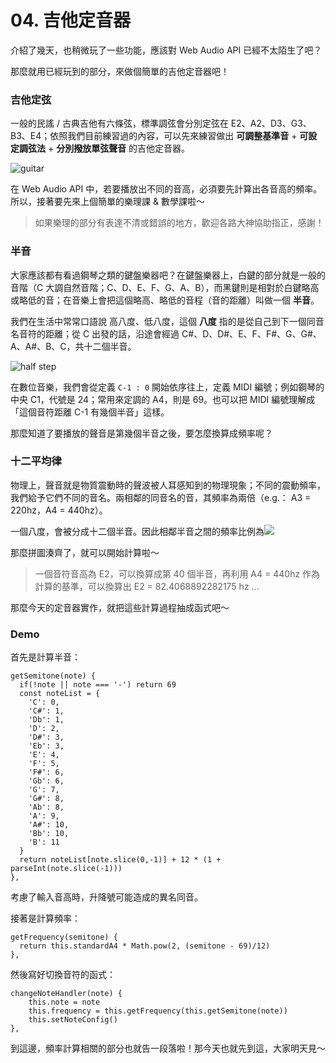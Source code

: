# 04. 吉他定音器

介紹了幾天，也稍微玩了一些功能，應該對 Web Audio API 已經不太陌生了吧？

那麼就用已經玩到的部分，來做個簡單的吉他定音器吧！


### 吉他定弦

一般的民謠 / 古典吉他有六條弦，標準調弦會分別定弦在 E2、A2、D3、G3、B3、E4；依照我們目前練習過的內容，可以先來練習做出 **可調整基準音** + **可設定調弦法** + **分別撥放單弦聲音** 的吉他定音器。

![guitar](https://i.imgur.com/tfUvYls.jpg)

在 Web Audio API 中，若要播放出不同的音高，必須要先計算出各音高的頻率。所以，接著要先來上個簡單的樂理課 & 數學課啦～

>如果樂理的部分有表達不清或錯誤的地方，歡迎各路大神協助指正，感謝！

### 半音

大家應該都有看過鋼琴之類的鍵盤樂器吧？在鍵盤樂器上，白鍵的部分就是一般的音階（C 大調自然音階；C、D、E、F、G、A、B），而黑鍵則是相對於白鍵略高或略低的音；在音樂上會把這個略高、略低的音程（音的距離）叫做一個 **半音**。

我們在生活中常常口語說 高八度、低八度，這個 **八度** 指的是從自己到下一個同音名音符的距離；從 C 出發的話，沿途會經過 C#、D、D#、E、F、F#、G、G#、A、A#、B、C，共十二個半音。

![half step](https://i.imgur.com/M4tmYT6.png)

在數位音樂，我們會從定義 `C-1 : 0` 開始依序往上，定義 MIDI 編號；例如鋼琴的中央 C1，代號是 24；常用來定調的 A4，則是 69。也可以把 MIDI 編號理解成「這個音符距離 C-1 有幾個半音」這樣。

那麼知道了要播放的聲音是第幾個半音之後，要怎麼換算成頻率呢？

### 十二平均律

物理上，聲音就是物質震動時的聲波被人耳感知到的物理現象；不同的震動頻率，我們給予它們不同的音名。兩相鄰的同音名的音，其頻率為兩倍（e.g.： A3 = 220hz，A4 = 440hz）。

一個八度，會被分成十二個半音。因此相鄰半音之間的頻率比例為![](https://i.imgur.com/mV16KE2.png)


那麼拼圖湊齊了，就可以開始計算啦～

>一個音符音高為 E2，可以換算成第 40 個半音，再利用 A4 = 440hz 作為計算的基準，可以換算出 E2 = 82.4068892282175 hz
>...

那麼今天的定音器實作，就把這些計算過程抽成函式吧～

### Demo

首先是計算半音：
```javascript=99
getSemitone(note) {
  if(!note || note === '-') return 69
  const noteList = {
    'C': 0,
    'C#': 1,
    'Db': 1,
    'D': 2,
    'D#': 3,
    'Eb': 3,
    'E': 4,
    'F': 5,
    'F#': 6,
    'Gb': 6,
    'G': 7,
    'G#': 8,
    'Ab': 8,
    'A': 9,
    'A#': 10,
    'Bb': 10,
    'B': 11
  }
  return noteList[note.slice(0,-1)] + 12 * (1 + parseInt(note.slice(-1)))
},
```
考慮了輸入音高時，升降號可能造成的異名同音。

接著是計算頻率：
```javascript=+
getFrequency(semitone) {
  return this.standardA4 * Math.pow(2, (semitone - 69)/12)
},
```
然後寫好切換音符的函式：
```javascript=72
changeNoteHandler(note) {
    this.note = note
    this.frequency = this.getFrequency(this.getSemitone(note))
    this.setNoteConfig()
},
```

到這邊，頻率計算相關的部分也就告一段落啦！那今天也就先到這，大家明天見～